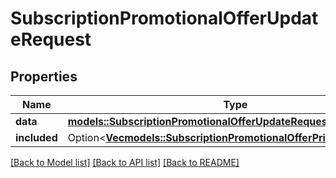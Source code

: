 # SubscriptionPromotionalOfferUpdateRequest

## Properties

Name | Type | Description | Notes
------------ | ------------- | ------------- | -------------
**data** | [**models::SubscriptionPromotionalOfferUpdateRequestData**](SubscriptionPromotionalOfferUpdateRequest_data.md) |  | 
**included** | Option<[**Vec<models::SubscriptionPromotionalOfferPriceInlineCreate>**](SubscriptionPromotionalOfferPriceInlineCreate.md)> |  | [optional]

[[Back to Model list]](../README.md#documentation-for-models) [[Back to API list]](../README.md#documentation-for-api-endpoints) [[Back to README]](../README.md)


